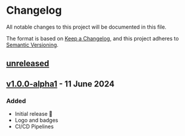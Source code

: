 # Changelog

All notable changes to this project will be documented in this file.

The format is based on [Keep a Changelog](https://keepachangelog.com/en/1.0.0/),
and this project adheres to [Semantic Versioning](https://semver.org/spec/v2.0.0.html).

## [unreleased]

## [v1.0.0-alpha1] - 11 June 2024

### Added

-   Initial release 🎊
-   Logo and badges
-   CI/CD Pipelines

[unreleased]: https://github.com/ful1e5/notwaita-cursor/compare/1.0.0-alpha1...main

<!-- [v1.0.1-beta]: https://github.com/ful1e5/notwaita-cursor/compare/1.0.0-alpha1...1.0.1-beta -->

[v1.0.0-alpha1]: https://github.com/ful1e5/notwaita-cursor/tree/1.0.0-alpha1
